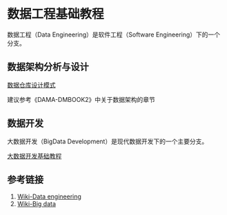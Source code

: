# 数据工程基础教程

数据工程（Data Engineering）是软件工程（Software Engineering）下的一个分支。


## 数据架构分析与设计

[数据仓库设计模式](work/methodology/Data-Engineering/Data-Development/Data-Warehouse/数据仓库设计模式.md)

建议参考《DAMA-DMBOOK2》中关于数据架构的章节

## 数据开发


大数据开发（BigData Development）是现代数据开发下的一个主要分支。

[大数据开发基础教程](work/methodology/Data-Engineering/Data-Development/大数据开发基础教程.md)

## 参考链接
1. [Wiki-Data engineering](https://en.wikipedia.org/wiki/Data_engineering)
2. [Wiki-Big data](https://en.wikipedia.org/wiki/Big_data)
